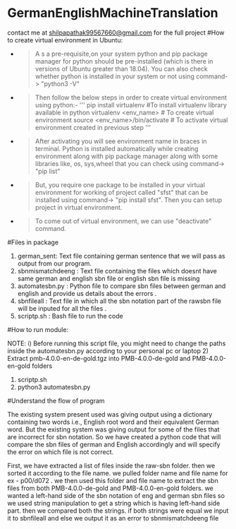 # GermanEnglishMachineTranslation

contact  me at  shilpapathak99567660@gmail.com   for the full project
#How to create virtual environment in Ubuntu:
- >A s a pre-requisite,on your system python and pip package manager for python should be pre-installed (which is there in versions of Ubuntu greater than 18.04). You can also check whether python is installed in your system or not using command-> "python3 -V"

- > Then follow the below steps in order to create virtual environment using python:-
'''
          pip install virtualenv #To install virtualenv library available in python
          virtualenv <env_name>  # To create virtual environment
          source <env_name>/bin/activate  # To activate virtual environment created in previous step
'''
- > After activating you will see environment name in braces in terminal. Python is installed automatically while creating environment along with pip package manager along with some libraries like, os, sys,wheel that you can check using command-> "pip list"

- > But, you require one package to be installed in your virtual environment for working of project called "sfst" that can be installed using command-> "pip install sfst". Then you can setup project in virtual environment.

- > To come out of virtual environment, we can use "deactivate" command.


#Files in package

1. german_sent: Text file containing german sentence that we will pass as output from  our program.
2. sbnmismatchdeeng : Text file containing the files which doesnt have same german and english sbn file or english sbn file is missing 
3. automatesbn.py : Python file to compare sbn files between german  and english and provide us details about the errors .
4. sbnfileall : Text file in which all the sbn notation part of the rawsbn file will be inputed for all the files .
5. scriptp.sh : Bash file to run the code 

#How to run module:

NOTE: i) Before running this script file, you might need to change the paths inside the automatesbn.py according to your personal pc or laptop 
2) Extract pmb-4.0.0-en-de-gold.tgz into PMB-4.0.0-de-gold  and PMB-4.0.0-en-gold folders

1. scriptp.sh 
2. python3 automatesbn.py  

#Understand the flow of program

The existing system present used was giving output using a dictionary containing two words i.e., English root word and their equivalent German word. But the existing system was giving output for some of the files that are incorrect for sbn notation. So we have created a python code that will compare the sbn files of german and English accordingly and will specify the error on which file is not correct. 

First, we have extracted a list of files inside the raw-sbn folder. then we sorted it according to the file name. we pulled folder name and file name for ex - p00/d072 . we then used this folder and file name to extract the sbn files from both PMB-4.0.0-de-gold  and PMB-4.0.0-en-gold folders.  we wanted a left-hand side of the sbn notation of eng and german sbn files so we used string manipulation to get a string which is having left-hand side part. then we compared both the strings. if both strings were equal we input it to sbnfileall and else we output it as an error to sbnmismatchdeeng file 
